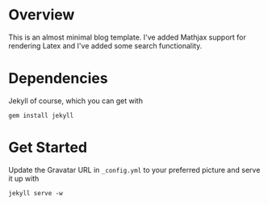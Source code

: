 Overview
========

This is an almost minimal blog template. I've added Mathjax support for
rendering Latex and I've added some search functionality.

Dependencies
============

Jekyll of course, which you can get with

```
gem install jekyll
```

Get Started
===========

Update the Gravatar URL in `_config.yml` to your preferred picture and serve it up with

```
jekyll serve -w
```

